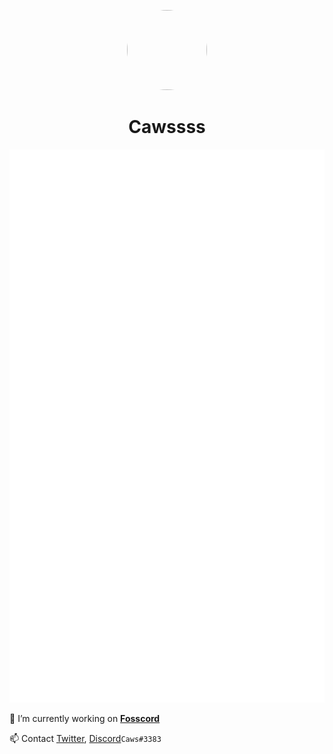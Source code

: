 <p align="center">    
    <img style="border-radius: 100px" width="128" height="128" src="hhttps://avatars.githubusercontent.com/u/101475357?v=4">
</p>
<h1 align="center">Cawssss</h1>

<p align="center">    
    <img src="https://github.com/Cawssss/Cawssss/blob/main/github-metrics.svg">
</p>

🔭 I’m currently working on **[Fosscord](https://github.com/fosscord/fosscord)**

📫 Contact [Twitter](https://twitter.com/CawsEz), [Discord](https://discord.com/users/471779534837121044)`Caws#3383`
